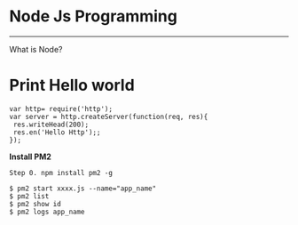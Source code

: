 # **Node Js Programming**

---
What is Node?


# Print Hello world
```
var http= require('http');
var server = http.createServer(function(req, res){
 res.writeHead(200);
 res.en('Hello Http');;
});
```

**Install PM2**
```
Step 0. npm install pm2 -g

$ pm2 start xxxx.js --name="app_name"
$ pm2 list
$ pm2 show id
$ pm2 logs app_name
```
